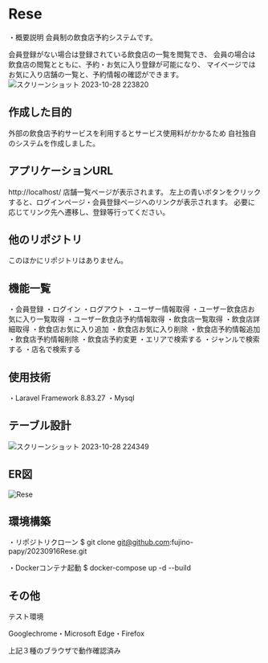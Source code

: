 # Rese
・概要説明
会員制の飲食店予約システムです。

会員登録がない場合は登録されている飲食店の一覧を閲覧でき、
会員の場合は飲食店の閲覧とともに、予約・お気に入り登録が可能になり、
マイページではお気に入り店舗の一覧と、予約情報の確認ができます。
![スクリーンショット 2023-10-28 223820](https://github.com/fujino-papy/20230916Rese/assets/128576839/f37b3864-27ef-419d-902d-3a8f5ca52b6e)

## 作成した目的
外部の飲食店予約サービスを利用するとサービス使用料がかかるため
自社独自のシステムを作成しました。

## アプリケーションURL
http://localhost/
店舗一覧ページが表示されます。
左上の青いボタンをクリックすると、ログインページ・会員登録ページへのリンクが表示されます。
必要に応じてリンク先へ遷移し、登録等行ってください。

## 他のリポジトリ
このほかにリポジトリはありません。

## 機能一覧
・会員登録
・ログイン
・ログアウト
・ユーザー情報取得
・ユーザー飲食店お気に入り一覧取得
・ユーザー飲食店予約情報取得
・飲食店一覧取得
・飲食店詳細取得
・飲食店お気に入り追加
・飲食店お気に入り削除
・飲食店予約情報追加
・飲食店予約情報削除
・飲食店予約変更
・エリアで検索する
・ジャンルで検索する
・店名で検索する

## 使用技術
・Laravel Framework 8.83.27
・Mysql

## テーブル設計
![スクリーンショット 2023-10-28 224349](https://github.com/fujino-papy/20230916Rese/assets/128576839/e9d6d49d-67de-4c2f-ad3f-9755ab24f327)


## ER図
![Rese](https://github.com/fujino-papy/20230916Rese/assets/128576839/b18ec7b1-215c-4749-800b-6252fb0417b6)


## 環境構築
・リポジトリクローン
$ git clone git@github.com:fujino-papy/20230916Rese.git

・Dockerコンテナ起動
$ docker-compose up -d --build

## その他
テスト環境

Googlechrome・Microsoft Edge・Firefox

上記３種のブラウザで動作確認済み
